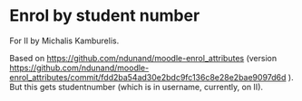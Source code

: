 # Enrol by student number

For II by Michalis Kamburelis.

Based on https://github.com/ndunand/moodle-enrol_attributes
(version https://github.com/ndunand/moodle-enrol_attributes/commit/fdd2ba54ad30e2bdc9fc136c8e28e2bae9097d6d ).
But this gets studentnumber (which is in username, currently, on II).
